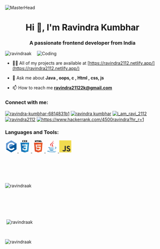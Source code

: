 ![MasterHead](https://www.edu360.com.my/images/banners/coding-banner.png)

<h1 align="center">Hi 👋, I'm Ravindra Kumbhar</h1>
<h3 align="center">A passionate frontend developer from India</h3>

<img align="right" alt="Coding" width="400" src="https://i.pinimg.com/originals/54/e3/7d/54e37d8074ebcde1d96c77d7b2a7f310.gif">

<p align="left"> <img src="https://komarev.com/ghpvc/?username=ravindraak&label=Profile%20views&color=0e75b6&style=flat" alt="ravindraak" /> </p>

- 👨‍💻 All of my projects are available at [https://ravindra2112.netlify.app/](https://ravindra2112.netlify.app/)

- 💬 Ask me about **Java , oops, c , Html , css, js**

- 📫 How to reach me **ravindra21122k@gmail.com**

<h3 align="left">Connect with me:</h3>
<p align="left">
<a href="https://linkedin.com/in/ravindra-kumbhar-6814831b1" target="blank"><img align="center" src="https://raw.githubusercontent.com/rahuldkjain/github-profile-readme-generator/master/src/images/icons/Social/linked-in-alt.svg" alt="ravindra-kumbhar-6814831b1" height="30" width="40" /></a>
<a href="https://fb.com/ravindra kumbhar" target="blank"><img align="center" src="https://raw.githubusercontent.com/rahuldkjain/github-profile-readme-generator/master/src/images/icons/Social/facebook.svg" alt="ravindra kumbhar" height="30" width="40" /></a>
<a href="https://instagram.com/i_am_ravi_2112" target="blank"><img align="center" src="https://raw.githubusercontent.com/rahuldkjain/github-profile-readme-generator/master/src/images/icons/Social/instagram.svg" alt="i_am_ravi_2112" height="30" width="40" /></a>
<a href="https://www.codechef.com/users/ravindra2112" target="blank"><img align="center" src="https://cdn.jsdelivr.net/npm/simple-icons@3.1.0/icons/codechef.svg" alt="ravindra2112" height="30" width="40" /></a>
<a href="https://www.hackerrank.com/https://www.hackerrank.com/4500ravindra?hr_r=1" target="blank"><img align="center" src="https://raw.githubusercontent.com/rahuldkjain/github-profile-readme-generator/master/src/images/icons/Social/hackerrank.svg" alt="https://www.hackerrank.com/4500ravindra?hr_r=1" height="30" width="40" /></a>
</p>

<h3 align="left">Languages and Tools:</h3>
<p align="left"> <a href="https://www.cprogramming.com/" target="_blank" rel="noreferrer"> <img src="https://raw.githubusercontent.com/devicons/devicon/master/icons/c/c-original.svg" alt="c" width="40" height="40"/> </a> <a href="https://www.w3schools.com/css/" target="_blank" rel="noreferrer"> <img src="https://raw.githubusercontent.com/devicons/devicon/master/icons/css3/css3-original-wordmark.svg" alt="css3" width="40" height="40"/> </a> <a href="https://www.w3.org/html/" target="_blank" rel="noreferrer"> <img src="https://raw.githubusercontent.com/devicons/devicon/master/icons/html5/html5-original-wordmark.svg" alt="html5" width="40" height="40"/> </a> <a href="https://www.java.com" target="_blank" rel="noreferrer"> <img src="https://raw.githubusercontent.com/devicons/devicon/master/icons/java/java-original.svg" alt="java" width="40" height="40"/> </a> <a href="https://developer.mozilla.org/en-US/docs/Web/JavaScript" target="_blank" rel="noreferrer"> <img src="https://raw.githubusercontent.com/devicons/devicon/master/icons/javascript/javascript-original.svg" alt="javascript" width="40" height="40"/> </a> </p> <br><br><br><br>

<p><img align="left" src="https://github-readme-stats.vercel.app/api/top-langs?username=ravindraak&show_icons=true&locale=en&layout=compact" alt="ravindraak" /></p> <br><br><br><br><br><br>

<p>&nbsp;<img align="center" src="https://github-readme-stats.vercel.app/api?username=ravindraak&show_icons=true&locale=en" alt="ravindraak" /></p> <br>

<p><img align="center" src="https://github-readme-streak-stats.herokuapp.com/?user=ravindraak&" alt="ravindraak" /></p>
